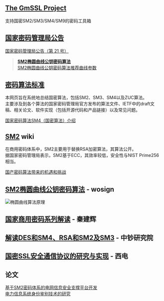 ## [The GmSSL Project](http://gmssl.org/)

支持国密SM2/SM3/SM4/SM9的密码工具箱

## [国家密码管理局公告](http://www.oscca.gov.cn/Column/Column_17.htm)
[国家密码管理局公告（第 21 号）](http://www.oscca.gov.cn/News/201012/News_1197.htm)

> [**SM2椭圆曲线公钥密码算法**](http://www.oscca.gov.cn/UpFile/2010122214822692.pdf)  
> [SM2椭圆曲线公钥密码算法推荐曲线参数](http://www.oscca.gov.cn/UpFile/2010122214836668.pdf)  

## [密码算法标准](http://www.cnnic.cn/gcjsyj/qyjsyj/mmsfbz/)
本网页旨在系统地总结国密算法，包括SM2、SM3、SM4以及ZUC算法。  
主要涉及到各个算法的国家密码管理局官方发布的算法文件、IETF中的draft文稿、相关论文、软件实现（包括开源代码和产品链接）以及常见问题。

[国家密码算法SM4（国密算法）介绍](http://blog.csdn.net/wkernel/article/details/71193413)

## [SM2](https://zh.wikipedia.org/wiki/SM2) wiki
在商用密码体系中，SM2主要用于替换RSA加密算法，其算法公开。  
据国家密码管理局表示，SM2基于ECC，其效率较低，安全性与NIST Prime256相当。

[国产密码算法带来的机遇和挑战](http://www.jianshu.com/p/0f475d0d2329)

## [SM2椭圆曲线公钥密码算法](https://www.wosign.com/SM2/SM2.htm) - wosign

![椭圆曲线算法原理](https://www.wosign.com/SM2/images/SM2_image001.jpg)

## [国家商用密码系列解读](http://www.firstsolver.com/wordpress/?p=1938) - 秦建辉

## [解读DES和SM4、RSA和SM2及SM3](http://szca.net/about/news/knowledge/detail357.html) - 中钞研究院

## [国密SSL安全通信协议的研究与实现](http://cdmd.cnki.com.cn/Article/CDMD-10701-1015437559.htm) - 西电

## 论文
[基于SM2密码体系的电网信息安全支撑平台开发](http://aeps.alljournals.ac.cn/aeps/ch/reader/create_pdf.aspx?file_no=20130629002&flag=&journal_id=aeps&year_id=2014)  
[电力信息系统身份鉴别技术的研究](http://www.cas.stc.sh.cn/jsjyup/pdf/2013/12/%E7%94%B5%E5%8A%9B%E4%BF%A1%E6%81%AF%E7%B3%BB%E7%BB%9F%E8%BA%AB%E4%BB%BD%E9%89%B4%E5%88%AB%E6%8A%80%E6%9C%AF%E7%9A%84%E7%A0%94%E7%A9%B6.pdf)  
